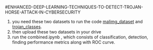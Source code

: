#ENHANCED-DEEP-LEARNING-TECHNIQUES-TO-DETECT-TROJAN-HORSE-ATTACK-IN-CYBERSECURITY
1. you need these two datasets to run the code [malimg_dataset](https://drive.google.com/drive/folders/11hFATp6dMv1cmc2vEzGnrmWc8u35-mme?usp=sharing) and [trojan_classes](https://drive.google.com/drive/folders/1B7dKd96OLKFeJPOHq6GThTNRNUKPnvuK?usp=sharing).
2. then upload these two datasets in your drive
3. run the combined.ipynb , which consists of classification, detection, finding performance metrics along with ROC curve.

